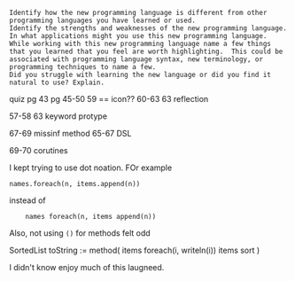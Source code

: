 

    Identify how the new programming language is different from other programming languages you have learned or used.
    Identify the strengths and weaknesses of the new programming language.
    In what applications might you use this new programming language.
    While working with this new programming language name a few things that you learned that you feel are worth highlighting.  This could be associated with programming language syntax, new terminology, or programming techniques to name a few.
    Did you struggle with learning the new language or did you find it natural to use? Explain.





quiz
pg 43
pg 45-50
59 == icon??
60-63
63 reflection

57-58
63 keyword protype

67-69 missinf method
65-67 DSL

69-70 corutines










I kept trying to use dot noation. FOr example 

```io
names.foreach(n, items.append(n))
```

instead of

```io
    names foreach(n, items append(n))
```


Also, not using `()` for methods felt odd

SortedList toString := method(
    items foreach(i, writeln(i))
    items sort
)


I didn't know enjoy much of this laugneed. 
